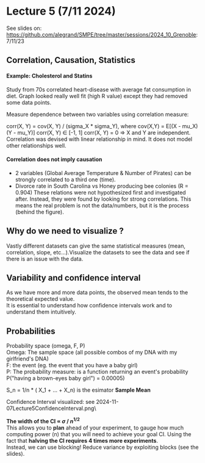 # Lecture 5 (7/11 2024)
See slides on: https://github.com/alegrand/SMPE/tree/master/sessions/2024_10_Grenoble: 7/11/23

## Correlation, Causation, Statistics

#### Example: Cholesterol and Statins
Study from 70s correlated heart-disease with average fat consumption in diet. Graph looked really well fit 
(high R value) except they had removed some data points.

Measure dependence between two variables using correlation measure:

corr(X, Y) = cov(X, Y) / (sigma_X * sigma_Y), where cov(X,Y) = E[(X - mu_X)(Y - mu_Y)]
corr(X, Y) $\in$ [-1, 1]
corr(X, Y) = 0 => X and Y are independent. \
Correlation was devised with linear relationship in mind. It does not model other relationships well.

#### Correlation does not imply causation
- 2 variables (Global Average Temperature & Number of Pirates) can be strongly correlated to a third one (time).
- Divorce rate in South Carolina vs Honey producing bee colonies (R = 0.904)
These relations were not hypothesized first and investigated after. Instead, they were found by looking for
strong correlations. This means the real problem is not the data/numbers, but it is the process (behind the figure).

## Why do we need to visualize ?
Vastly different datasets can give the same statistical measures (mean, correlation, slope, etc...).Visualize the 
datasets to see the data and see if there is an issue with the data.

## Variability and confidence interval
As we have more and more data points, the observed mean tends to the theoretical expected value.\
It is essential to understand how confidence intervals work and to understand them intuitively.

## Probabilities
Probability space (omega, F, P)\
Omega: The sample space (all possible combos of my DNA with my girlfriend's DNA)\
F: the event (eg. the event that you have a baby girl)\
P: The probability measure: is a function returning an event's probability P("having a brown-eyes baby girl") = 0.00005)

S_n = 1/n * ( X_1 + ... + X_n) is the esimator **Sample Mean**

Confidence Interval visualized: see 2024-11-07Lecture5ConfidenceInterval.png\

**The width of the CI $\propto$ $\sigma$ / $n^{1/2}$**\
This allows you to **plan** ahead of your experiment, to gauge how much computing power (n) that you will need to 
achieve your goal CI. Using the fact that **halving the CI requires 4 times more experiments**.\
Instead, we can use blocking! Reduce variance by exploiting blocks (see the slides).







